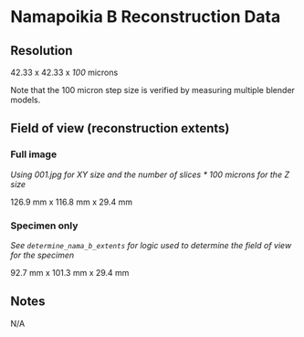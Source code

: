 # Namapoikia B Reconstruction Data

## Resolution

42.33 x 42.33 x *100* microns

Note that the 100 micron step size is verified by measuring multiple blender models.

## Field of view (reconstruction extents)

### Full image

*Using 001.jpg for XY size and the number of slices \* 100 microns for the Z size*

126.9 mm x 116.8 mm x 29.4 mm

### Specimen only

*See `determine_nama_b_extents` for logic used to determine the field of view for the specimen*

92.7 mm x 101.3 mm x 29.4 mm

## Notes

N/A